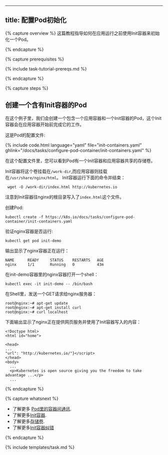 
---
title: 配置Pod初始化
---

{% capture overview %}
这篇教程指导如何在应用运行之前使用Init容器来初始化一个Pod。

{% endcapture %}

{% capture prerequisites %}

{% include task-tutorial-prereqs.md %}

{% endcapture %}

{% capture steps %}



## 创建一个含有Init容器的Pod

在这个例子里，我们会创建一个包含一个应用容器和一个Init容器的Pod，这个Init
容器会在应用容器开始前完成它的工作。

这是Pod的配置文件:

{% include code.html language="yaml" file="init-containers.yaml" ghlink="/docs/tasks/configure-pod-container/init-containers.yaml" %}

在这个配置文件里，您可以看到Pod有一个Init容器和应用容器共享的存储卷。



Init容器将这个卷挂载在`/work-dir`,而应用容器则挂载在`/usr/share/nginx/html`。
Init容器运行下面的命令并结束：

     wget -O /work-dir/index.html http://kubernetes.io

注意到Init容器往nginx的根目录写入了`index.html`这个文件。

创建Pod:

    kubectl create -f https://k8s.io/docs/tasks/configure-pod-container/init-containers.yaml

验证nginx容器是否运行:

    kubectl get pod init-demo

输出显示了nginx容器正在运行：

    NAME      READY     STATUS    RESTARTS   AGE
    nginx     1/1       Running   0          43m



在init-demo容器里的nginx容器打开一个shell：

    kubectl exec -it init-demo -- /bin/bash

在Shell里，发送一个GET请求给nginx服务器：

    root@nginx:~# apt-get update
    root@nginx:~# apt-get install curl
    root@nginx:~# curl localhost

下面输出显示了nginx正在提供网页服务并使用了Init容器写入的内容：

    <!Doctype html>
    <html id="home">

    <head>
    ...
    "url": "http://kubernetes.io/"}</script>
    </head>
    <body>
      ...
      <p>Kubernetes is open source giving you the freedom to take advantage ...</p>
      ...



{% endcapture %}

{% capture whatsnext %}

* 了解更多
[Pod里的容器间通讯](/docs/tasks/configure-pod-container/communicate-containers-same-pod/).
* 了解更多[Init容器](/docs/concepts/workloads/pods/init-containers/).
* 了解更多[存储卷](/docs/concepts/storage/volumes/).
* 了解更多[Init容器纠错](/docs/tasks/debug-application-cluster/debug-init-containers/)

{% endcapture %}

{% include templates/task.md %}